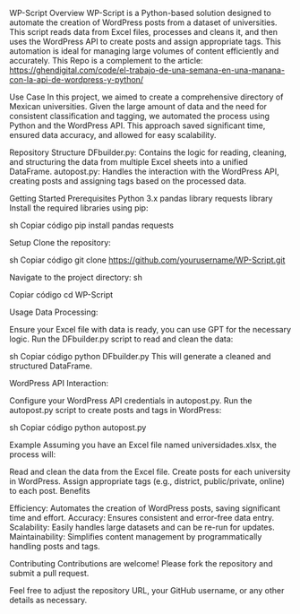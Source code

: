 WP-Script
Overview
WP-Script is a Python-based solution designed to automate the creation of WordPress posts from a dataset of universities. This script reads data from Excel files, processes and cleans it, and then uses the WordPress API to create posts and assign appropriate tags. This automation is ideal for managing large volumes of content efficiently and accurately.
This Repo is a complement to the article: https://ghendigital.com/code/el-trabajo-de-una-semana-en-una-manana-con-la-api-de-wordpress-y-python/

Use Case
In this project, we aimed to create a comprehensive directory of Mexican universities. Given the large amount of data and the need for consistent classification and tagging, we automated the process using Python and the WordPress API. This approach saved significant time, ensured data accuracy, and allowed for easy scalability.

Repository Structure
DFbuilder.py: Contains the logic for reading, cleaning, and structuring the data from multiple Excel sheets into a unified DataFrame.
autopost.py: Handles the interaction with the WordPress API, creating posts and assigning tags based on the processed data.

Getting Started
Prerequisites
Python 3.x
pandas library
requests library
Install the required libraries using pip:

sh
Copiar código
pip install pandas requests

Setup
Clone the repository:

sh
Copiar código
git clone https://github.com/yourusername/WP-Script.git

Navigate to the project directory:
sh

Copiar código
cd WP-Script

Usage
Data Processing:

Ensure your Excel file with data is ready, you can use GPT for the necessary logic.
Run the DFbuilder.py script to read and clean the data:

sh
Copiar código
python DFbuilder.py
This will generate a cleaned and structured DataFrame.

WordPress API Interaction:

Configure your WordPress API credentials in autopost.py.
Run the autopost.py script to create posts and tags in WordPress:

sh
Copiar código
python autopost.py

Example
Assuming you have an Excel file named universidades.xlsx, the process will:

Read and clean the data from the Excel file.
Create posts for each university in WordPress.
Assign appropriate tags (e.g., district, public/private, online) to each post.
Benefits

Efficiency: Automates the creation of WordPress posts, saving significant time and effort.
Accuracy: Ensures consistent and error-free data entry.
Scalability: Easily handles large datasets and can be re-run for updates.
Maintainability: Simplifies content management by programmatically handling posts and tags.

Contributing
Contributions are welcome! Please fork the repository and submit a pull request.

Feel free to adjust the repository URL, your GitHub username, or any other details as necessary.

